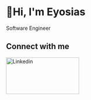 # 👋Hi, I'm Eyosias
Software Engineer
## Connect with me
<a href="https://www.linkedin.com/in/iyosinator/">
  <img src="https://upload.wikimedia.org/wikipedia/commons/c/ca/LinkedIn_logo_initials.png" alt="Linkedin" width="200" height="100">
</a>



